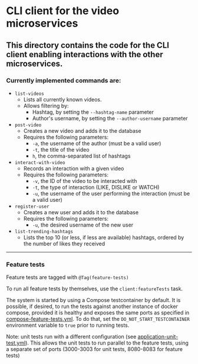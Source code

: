 # CLI client for the video microservices
## This directory contains the code for the CLI client enabling interactions with the other microservices.
### Currently implemented commands are:
* `list-videos`
  * Lists all currently known videos.
  * Allows filtering by:
    * Hashtag, by setting the `--hashtag-name` parameter
    * Author's username, by setting the `--author-username` parameter
* `post-video`
  * Creates a new video and adds it to the database
  * Requires the following parameters:
    * `-a`, the username of the author (must be a valid user)
    * `-t`, the title of the video
    * `h`, the comma-separated list of hashtags
* `interact-with-video`
  * Records an interaction with a given video
  * Requires the following parameters:
    * `-v`, the ID of the video to be interacted with
    * `-t`, the type of interaction (LIKE, DISLIKE or WATCH)
    * `-u`, the username of the user performing the interaction (must be a valid user)
* `register-user`
  * Creates a new user and adds it to the database
  * Requires the following parameters:
    * `-u`, the desired username of the new user
* `list-trending-hashtags`
  * Lists the top 10 (or less, if less are available) hashtags, ordered by the number of likes they received

---

### Feature tests
Feature tests are tagged with `@Tag(feature-tests)`

To run all feature tests by themselves, use the `client:featureTests` task.

The system is started by using a Compose testcontainer by default. 
It is possible, if desired, to run the tests against another instance of docker compose, 
provided it is healthy and exposes the same ports as specified in [compose-feature-tests.yml](src/test/resources/compose-feature-tests.yml).
To do that, set the `DO_NOT_START_TESTCONTAINER` environment variable to `true` prior to running tests.

Note: unit tests run with a different configuration 
(see [application-unit-test.yml](src/test/resources/application-unit-test.yml)). 
This allows the unit tests to run parallel to the feature tests, using a separate set of ports (3000-3003 for unit tests, 8080-8083 for feature tests)